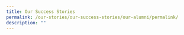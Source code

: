 ```yaml
---
title: Our Success Stories
permalink: /our-stories/our-success-stories/our-alumni/permalink/
description: ""
---
```


